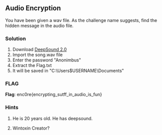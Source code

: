 ## Audio Encryption
You have been given a wav file. As the challenge name suggests,
find the hidden message in the audio file.

### Solution
1.  Download [DeepSound 2.0 ](http://jpinsoft.net/deepsound/download.aspx)
2.  Import the song.wav file
3.  Enter the password "Anonimbus"
4.  Extract the Flag.txt
5.  It will be saved in "C:\Users\$USERNAME\Documents"

### FLAG
**Flag**: enc0re{encrypting_sutff_in_audio_is_fun}

### Hints

1.  He is 20 years old. He has deepsound.

1.  Wintoxin Creator?
